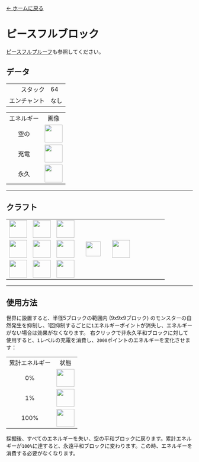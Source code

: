 [← ホームに戻る](../)
# ピースフルブロック
[ピースフルプルーフ](peaceful_proof.md)も参照してください。

## データ
<table>
    <tr><td align="end">スタック</td><td>64</td></tr>
    <tr><td align="end">エンチャント</td><td>なし</td></tr>
</table>
<table>
    <tr><td align="center">エネルギー</td><td align="center">画像</td></tr>
    <tr><td align="center">空の</td><td><img src="https://i.imgur.com/ChdGHZh.png" height="48"/></td></tr>
    <tr><td align="center">充電</td><td><img src="https://i.imgur.com/zj97a5z.png" height="48"/></td></tr>
    <tr><td align="center">永久</td><td><img src="https://i.imgur.com/5NXrwba.png" height="48"/></td></tr>
</table>

---

## クラフト
<table>
    <tr><td><img src="https://i.imgur.com/j5qpTgm.png" width="48"/></td><td><img src="https://i.imgur.com/j5qpTgm.png" width="48"/></td><td><img src="https://i.imgur.com/j5qpTgm.png" width="48"/></td><td colspan="3"></td></tr>
    <tr><td><img src="https://i.imgur.com/j5qpTgm.png" width="48"/></td><td><img src="https://i.imgur.com/IWZz8YM.png" width="48"/></td><td><img src="https://i.imgur.com/j5qpTgm.png" width="48"/></td><td width="70" align="center"><img src="https://i.imgur.com/VE0KqIE.png" width="40"/></td><td><img src="https://i.imgur.com/ChdGHZh.png" width="48"/></td><td width="70"></td></tr>
    <tr><td><img src="https://i.imgur.com/j5qpTgm.png" width="48"/></td><td><img src="https://i.imgur.com/j5qpTgm.png" width="48"/></td><td><img src="https://i.imgur.com/j5qpTgm.png" width="48"/></td><td colspan="3"></td></tr>
</table>

---

## 使用方法
世界に設置すると、半径5ブロックの範囲内 (9x9x9ブロック) のモンスターの自然発生を抑制し、1回抑制するごとに`1`エネルギーポイントが消失し、エネルギーがない場合は効果がなくなります。
右クリックで非永久平和ブロックに対して使用すると、`1`レベルの充電を消費し、`2000`ポイントのエネルギーを変化させます：

<table>
    <tr><td align="center">累計エネルギー</td><td align="center">状態</td></tr>
    <tr><td align="center">0%</td><td align="center"><img src="https://i.imgur.com/ChdGHZh.png" height="48"/></td></tr>
    <tr><td align="center">1%</td><td align="center"><img src="https://i.imgur.com/zj97a5z.png" height="48"/></td></tr>
    <tr><td align="center">100%</td><td align="center"><img src="https://i.imgur.com/5NXrwba.png" height="48"/></td></tr>
</table>

採掘後、すべてのエネルギーを失い、空の平和ブロックに戻ります。累計エネルギーが`100%`に達すると、永遠平和ブロックに変わります。この時、エネルギーを消費する必要がなくなります。
